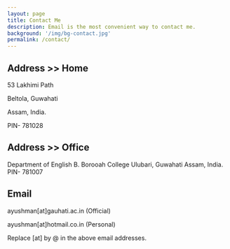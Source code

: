 ```yaml
---
layout: page
title: Contact Me
description: Email is the most convenient way to contact me.
background: '/img/bg-contact.jpg'
permalink: /contact/
---
```

## Address >> Home

53 Lakhimi Path

Beltola, Guwahati

Assam, India.

PIN- 781028 

## Address >> Office

Department of English
B. Borooah College
Ulubari, Guwahati
Assam, India.
PIN- 781007

## Email

ayushman[at]gauhati.ac.in (Official)

ayushman[at]hotmail.co.in (Personal)

Replace [at] by @ in the above email addresses.
